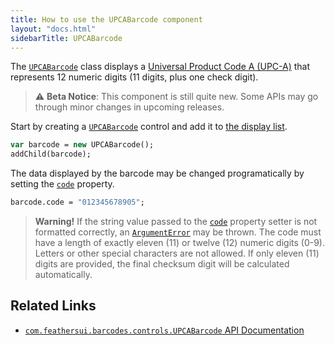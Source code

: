 ```yaml
---
title: How to use the UPCABarcode component
layout: "docs.html"
sidebarTitle: UPCABarcode
---
```


The [`UPCABarcode`](https://api.feathersui.com/premium-components/barcodes-pack/com/feathersui/barcodes/controls/UPCABarcode.html) class displays a [Universal Product Code A (UPC-A)](https://en.wikipedia.org/wiki/Universal_Product_Code) that represents 12 numeric digits (11 digits, plus one check digit).

> ⚠️ **Beta Notice**: This component is still quite new. Some APIs may go through minor changes in upcoming releases.

Start by creating a [`UPCABarcode`](https://api.feathersui.com/premium-components/barcodes-pack/com/feathersui/barcodes/controls/UPCABarcode.html) control and add it to [the display list](https://books.openfl.org/openfl-developers-guide/display-programming/basics-of-display-programming.html).

```haxe
var barcode = new UPCABarcode();
addChild(barcode);
```

The data displayed by the barcode may be changed programatically by setting the [`code`](https://api.feathersui.com/premium-components/barcodes-pack/com/feathersui/barcodes/controls/UPCABarcode.html#code) property.

```haxe
barcode.code = "012345678905";
```

> **Warning!** If the string value passed to the [`code`](https://api.feathersui.com/premium-components/barcodes-pack/com/feathersui/barcodes/controls/UPCABarcode.html#code) property setter is not formatted correctly, an [`ArgumentError`](https://api.openfl.org/openfl/errors/ArgumentError.html) may be thrown. The code must have a length of exactly eleven (11) or twelve (12) numeric digits (0-9). Letters or other special characters are not allowed. If only eleven (11) digits are provided, the final checksum digit will be calculated automatically.

## Related Links

- [`com.feathersui.barcodes.controls.UPCABarcode` API Documentation](https://api.feathersui.com/premium-components/barcodes-pack/com/feathersui/barcodes/controls/UPCABarcode.html)